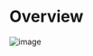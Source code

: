 # Overview 
![image](https://github.com/user-attachments/assets/65dd114a-2d7c-49f1-8769-2e56bb2357b8)
